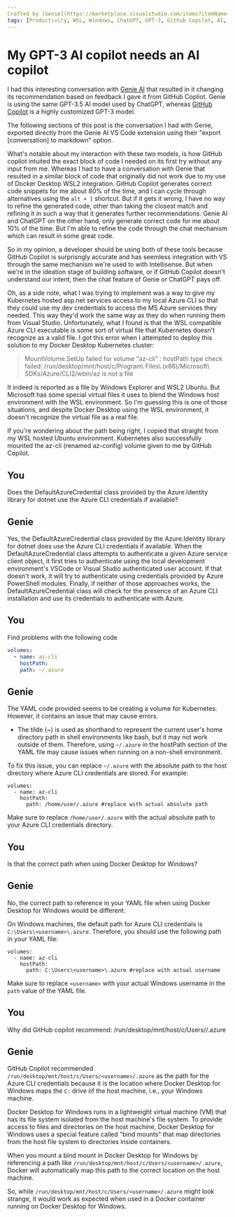 ```yaml
---
Crafted by [Genie](https://marketplace.visualstudio.com/items?itemName=genieai.chatgpt-vscode)
tags: [Productivity, WSL, Windows, ChatGPT, GPT-3, Github Copilot, AI, AI Copilots, Kubernetes]
---
```

# My GPT-3 AI copilot needs an AI copilot

I had this interesting conversation with [Genie AI](https://marketplace.visualstudio.com/items?itemName=genieai.chatgpt-vscode) that resulted in it changing its recommendation based on feedback I gave it from GitHub Copliot. Genie is using the same GPT-3.5 AI model used by ChatGPT, whereas [GitHub Copilot](https://marketplace.visualstudio.com/items?itemName=GitHub.copilot) is a highly customized GPT-3 model.

The following sections of this post is the conversation I had with Genie, exported directly from the Genie AI VS Code extension using their "export \[conversation] to markdown" option.

What's notable about my interaction with these two models, is how GitHub copilot intuited the exact block of code I needed on its first try without any input from me. Whereas I had to have a conversation with Genie that resulted in a similar block of code that originally did not work due to my use of Docker Desktop WSL2 integration. GitHub Copilot generates correct code snippets for me about 80% of the time, and I can cycle through alternatives using the `alt + ]` shortcut. But if it gets it wrong, I have no way to refine the generated code, other than taking the closest match and refining it in such a way that it generates further recommendations. Genie AI and ChatGPT on the other hand, only generate correct code for me about 10% of the time. But I'm able to refine the code through the chat mechanism which can result in some great code.

So in my opinion, a developer should be using both of these tools because GitHub Copilot is surprisngly accurate and has seemless integration with VS through the same mechanism we're used to with Intellisense. But when we're in the ideation stage of building software, or if GitHub Copilot doesn't understand our intent, then the chat feature of Genie or ChatGPT pays off.

Oh, as a side note, what I was trying to implement was a way to give my Kubernetes hosted asp.net services access to my local Azure CLI so that they could use my dev credentials to access the MS Azure services they needed. This way they'd work the same way as they do when running them from Visual Studio. Unfortunately, what I found is that the WSL compatible Azure CLI executable is some sort of virtual file that Kubernetes doesn't recognize as a valid file. I got this error when I attempted to deploy this solution to my Docker Desktop Kubernetes cluster:

> MountVolume.SetUp failed for volume "az-cli" : hostPath type check failed: /run/desktop/mnt/host/c/Program\ Files\ \(x86\)/Microsoft\ SDKs/Azure/CLI2/wbin/az is not a file

It indeed is reported as a file by Windows Explorer and WSL2 Ubuntu. But Microsoft has some special virtual files it uses to blend the Windows host environment with the WSL environment. So I'm guessing this is one of those situations, and despite Docker Desktop using the WSL environment, it doesn't recognize the virtual file as a real file.

If you're wondering about the path being right, I copied that straight from my WSL hosted Ubuntu environment. Kubernetes also successfully mounted the az-cli (renamed az-config) volume given to me by GitHub Copilot.

## You

Does the DefaultAzureCredential class provided by the Azure.Identity library for dotnet use the Azure CLI credentials if available?

## Genie

Yes, the DefaultAzureCredential class provided by the Azure.Identity library for dotnet does use the Azure CLI credentials if available. When the DefaultAzureCredential class attempts to authenticate a given Azure service client object, it first tries to authenticate using the local development environment's VSCode or Visual Studio authenticated user account. If that doesn't work, it will try to authenticate using credentials provided by Azure PowerShell modules. Finally, if neither of those approaches works, the DefaultAzureCredential class will check for the presence of an Azure CLI installation and use its credentials to authenticate with Azure.

## You

Find problems with the following code

```yaml
volumes:
  - name: az-cli
    hostPath:
    path: ~/.azure
```

## Genie

The YAML code provided seems to be creating a volume for Kubernetes. However, it contains an issue that may cause errors.

- The tilde (~) is used as shorthand to represent the current user's home directory path in shell environments like bash, but it may not work outside of them. Therefore, using `~/.azure` in the hostPath section of the YAML file may cause issues when running on a non-shell environment. 

To fix this issue, you can replace `~/.azure` with the absolute path to the host directory where Azure CLI credentials are stored. For example:

```
volumes:
  - name: az-cli
    hostPath:
      path: /home/user/.azure #replace with actual absolute path
``` 

Make sure to replace `/home/user/.azure` with the actual absolute path to your Azure CLI credentials directory.

## You

Is that the correct path when using Docker Desktop for Windows?

## Genie

No, the correct path to reference in your YAML file when using Docker Desktop for Windows would be different. 

On Windows machines, the default path for Azure CLI credentials is `C:\Users\<username>\.azure`. Therefore, you should use the following path in your YAML file:

```
volumes:
  - name: az-cli
    hostPath:
      path: C:\Users\<username>\.azure #replace with actual username
```

Make sure to replace `<username>` with your actual Windows username in the `path` value of the YAML file.

## You

Why did GitHub copilot recommend: /run/desktop/mnt/host/c/Users/<username>/.azure

## Genie

GitHub Copilot recommended `/run/desktop/mnt/host/c/Users/<username>/.azure` as the path for the Azure CLI credentials because it is the location where Docker Desktop for Windows maps the `C:` drive of the host machine, i.e., your Windows machine.

Docker Desktop for Windows runs in a lightweight virtual machine (VM) that has its file system isolated from the host machine's file system. To provide access to files and directories on the host machine, Docker Desktop for Windows uses a special feature called "bind mounts" that map directories from the host file system to directories inside containers.

When you mount a bind mount in Docker Desktop for Windows by referencing a path like `/run/desktop/mnt/host/c/Users/<username>/.azure`, Docker will automatically map this path to the correct location on the host machine. 

So, while `/run/desktop/mnt/host/c/Users/<username>/.azure` might look strange, it would work as expected when used in a Docker container running on Docker Desktop for Windows.
